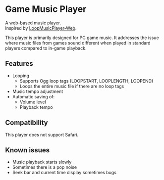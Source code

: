 # Game Music Player

A web-based music player.\
Inspired by [LoopMusicPlayer-Web](https://github.com/Mr-Ojii/LoopMusicPlayer-Web).

This player is primarily designed for PC game music. It addresses the issue where music files from games sound different when played in standard players compared to in-game playback.

## Features

- Looping
  - Supports Ogg loop tags (LOOPSTART, LOOPLENGTH, LOOPEND)
  - Loops the entire music file if there are no loop tags
- Music tempo adjustment
- Automatic saving of:
  - Volume level
  - Playback tempo

## Compatibility

This player does not support Safari.

## Known issues

- Music playback starts slowly
- Sometimes there is a pop noise
- Seek bar and current time display sometimes bugs
